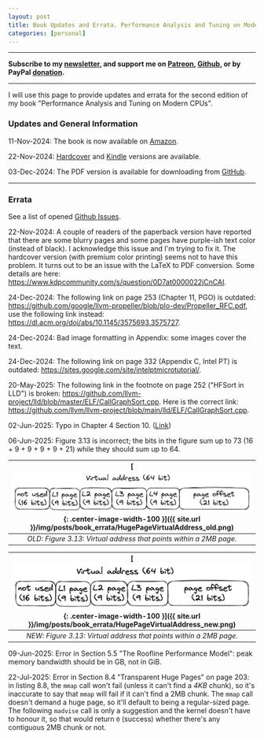 ```yaml
---
layout: post
title: Book Updates and Errata. Performance Analysis and Tuning on Modern CPUs (Second Edition)
categories: [personal]
---
```


------

**Subscribe to my [newsletter](https://products.easyperf.net/newsletter), and support me on [Patreon](https://www.patreon.com/dendibakh), [Github](https://github.com/sponsors/dendibakh), or by PayPal [donation](https://www.paypal.com/cgi-bin/webscr?cmd=_donations&business=TBM3NW8TKTT34&currency_code=USD&source=url).**

------

I will use this page to provide updates and errata for the second edition of my book "Performance Analysis and Tuning on Modern CPUs".

### Updates and General Information 

11-Nov-2024: The book is now available on [Amazon](https://amzn.to/4fsroBs).

22-Nov-2024: [Hardcover](https://amzn.to/3ZGNgmQ) and [Kindle](https://amzn.to/3VrD3Zc) versions are available.

03-Dec-2024: The PDF version is available for downloading from [GitHub](https://github.com/dendibakh/perf-book/releases/tag/2.0_release).

------

### Errata

See a list of opened [Github Issues](https://github.com/dendibakh/perf-book/issues).

22-Nov-2024: A couple of readers of the paperback version have reported that there are some blurry pages and some pages have purple-ish text color (instead of black). I acknowledge this issue and I'm trying to fix it. The hardcover version (with premium color printing) seems not to have this problem. It turns out to be an issue with the LaTeX to PDF conversion. Some details are here: https://www.kdpcommunity.com/s/question/0D7at0000022jCnCAI.

24-Dec-2024: The following link on page 253 (Chapter 11, PGO) is outdated: https://github.com/google/llvm-propeller/blob/plo-dev/Propeller_RFC.pdf, use the following link instead: https://dl.acm.org/doi/abs/10.1145/3575693.3575727.

24-Dec-2024: Bad image formatting in Appendix: some images cover the text.

24-Dec-2024: The following link on page 332 (Appendix C, Intel PT) is outdated: https://sites.google.com/site/intelptmicrotutorial/.

20-May-2025: The following link in the footnote on page 252 ("HFSort in LLD") is broken: https://github.com/llvm-project/lld/blob/master/ELF/CallGraphSort.cpp. Here is the correct link: https://github.com/llvm/llvm-project/blob/main/lld/ELF/CallGraphSort.cpp.

02-Jun-2025: Typo in Chapter 4 Section 10. ([Link](https://github.com/dendibakh/perf-book/commit/389a8a22ecd4e51291e3b3d71396d1928deabc13))

06-Jun-2025: Figure 3.13 is incorrect; the bits in the figure sum up to 73 (16 + 9 + 9 + 9 + 9 + 21) while they should sum up to 64.

| [![](/img/posts/book_errata/HugePageVirtualAddress_old.png){: .center-image-width-100 }]({{ site.url }}/img/posts/book_errata/HugePageVirtualAddress_old.png) | 
|:--:| 
| *OLD: Figure 3.13: Virtual address that points within a 2MB page.* |

| [![](/img/posts/book_errata/HugePageVirtualAddress_new.png){: .center-image-width-100 }]({{ site.url }}/img/posts/book_errata/HugePageVirtualAddress_new.png) | 
|:--:| 
| *NEW: Figure 3.13: Virtual address that points within a 2MB page.* |

09-Jun-2025: Error in Section 5.5 "The Roofline Performance Model": peak memory bandwidth should be in GB, not in GiB.

22-Jul-2025: Error in Section 8.4 "Transparent Huge Pages" on page 203: in listing 8.8, the `mmap` call won't fail (unless it can't find a _4KB_ chunk), so it's inaccurate to say that `mmap` will fail if it can't find a 2MB chunk. The `mmap` call doesn't demand a huge page, so it'll default to being a regular-sized page. The following `madvise` call is only a suggestion and the kernel doesn't have to honour it, so that would return `0` (success) whether there's any contiguous 2MB chunk or not.
